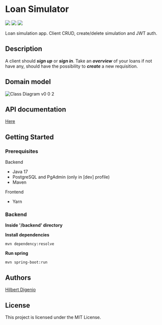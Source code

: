# Loan Simulator
<img src="https://img.shields.io/badge/in%20development-v0.0.3-green">
<img src="https://img.shields.io/badge/backend-done-red">
<img src="https://img.shields.io/badge/OpenAPI-v3.0.1-green">

Loan simulation app. Client CRUD, create/delete simulation and JWT auth.

## Description

A client should **_sign up_** or **_sign in_**. Take an **_overview_** of your loans if not have any, should have the possibility
to **_create_** a new requisition.

## Domain model 
![Class Diagram v0 0 2](https://user-images.githubusercontent.com/52302576/153309695-6faa9750-5bf8-43a2-bd05-2ee9b39c5ab6.svg)

## API documentation
[Here](https://hil-beer-t-git.gitbook.io/loan-sim-api/)

## Getting Started

### Prerequisites

Backend
* Java 17
* PostgreSQL and PgAdmin (only in [dev] profile)
* Maven

Frontend
* Yarn

### Backend
__Inside '/backend' directory__

__Install dependencies__
```shell
mvn dependency:resolve
```

__Run spring__
```shell
mvn spring-boot:run
```

## Authors

[Hilbert Digenio](https://github.com/hil-beer-t)

## License

This project is licensed under the MIT License.
